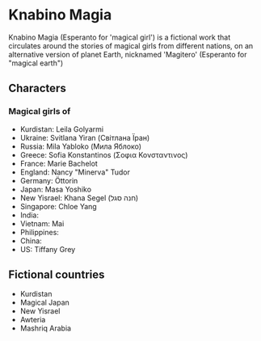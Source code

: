 # Knabino Magia
Knabino Magia (Esperanto for 'magical girl') is a fictional work that circulates around the stories of magical girls from different nations, on an alternative version of planet Earth, nicknamed 'Magitero' (Esperanto for "magical earth")
## Characters
### Magical girls of
- Kurdistan: Leila Golyarmi
- Ukraine: Svitlana Yiran (Світлана Їран)
- Russia: Mila Yabloko (Мила Яблоко)
- Greece: Sofia Konstantinos (Σοφια Κονσταντινος)
- France: Marie Bachelot
- England: Nancy "Minerva" Tudor
- Germany: Öttorin
- Japan: Masa Yoshiko
- New Yisrael: Khana Segel (חנה סגל)
- Singapore: Chloe Yang
- India: 
- Vietnam: Mai
- Philippines: 
- China: 
- US: Tiffany Grey
## Fictional countries
- Kurdistan
- Magical Japan
- New Yisrael
- Awteria
- Mashriq Arabia
